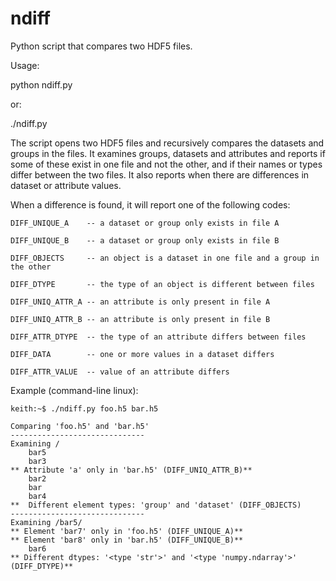# ndiff
Python script that compares two HDF5 files. 

Usage:

  python ndiff.py <file-A> <file-B>

or:

  ./ndiff.py <file-A> <file-B>


The script opens two HDF5 files and recursively compares the datasets
and groups in the files. It examines groups, datasets and attributes
and reports if some of these exist in one file and not the other, and
if their names or types differ between the two files. It also reports when there are differences in dataset or attribute values.

When a difference is found, it will report one of the following codes:

	DIFF_UNIQUE_A	 -- a dataset or group only exists in file A

	DIFF_UNIQUE_B	 -- a dataset or group only exists in file B

	DIFF_OBJECTS	 -- an object is a dataset in one file and a group in the other

	DIFF_DTYPE       -- the type of an object is different between files

	DIFF_UNIQ_ATTR_A -- an attribute is only present in file A

	DIFF_UNIQ_ATTR_B -- an attribute is only present in file B

	DIFF_ATTR_DTYPE	 -- the type of an attribute differs between files
	
	DIFF_DATA        -- one or more values in a dataset differs
	
	DIFF_ATTR_VALUE  -- value of an attribute differs


Example (command-line linux):


	keith:~$ ./ndiff.py foo.h5 bar.h5 

	Comparing 'foo.h5' and 'bar.h5'
	------------------------------
	Examining /
		bar5
		bar3
	** Attribute 'a' only in 'bar.h5' (DIFF_UNIQ_ATTR_B)**
		bar2
		bar
		bar4
	**  Different element types: 'group' and 'dataset' (DIFF_OBJECTS)
	------------------------------
	Examining /bar5/
	** Element 'bar7' only in 'foo.h5' (DIFF_UNIQUE_A)**
	** Element 'bar8' only in 'bar.h5' (DIFF_UNIQUE_B)**
		bar6
	** Different dtypes: '<type 'str'>' and '<type 'numpy.ndarray'>' (DIFF_DTYPE)**

